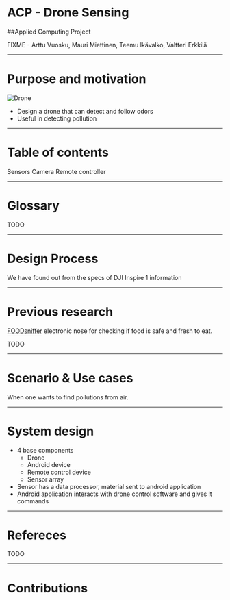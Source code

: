 # ACP - Drone Sensing
##Applied Computing Project

FIXME - Arttu Vuosku, Mauri Miettinen, Teemu Ikävalko, Valtteri Erkkilä

---

# Purpose and motivation

![Drone](https://www5.djicdn.com/assets/images/products/inspire-1/banner-product-333577d35493a3213ead13b4f8056e42.png)

* Design a drone that can detect and follow odors
* Useful in detecting pollution

---

# Table of contents

Sensors
Camera
Remote controller

---

# Glossary

TODO

---

# Design Process

We have found out from the specs of DJI Inspire 1 information

---

# Previous research
[FOODsniffer](http://www.myfoodsniffer.com) electronic nose for checking if food is safe and fresh to eat.

TODO

---

# Scenario & Use cases

When one wants to find pollutions from air.

---

# System design

* 4 base components
    * Drone
	* Android device
	* Remote control device
	* Sensor array
* Sensor has a data processor, material sent to android application
* Android application interacts with drone control software and gives it commands

---

# Refereces

TODO

---

# Contributions

